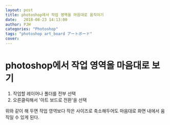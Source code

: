 ```yaml
---
layout: post
title: photoshop에서 작업 영역을 마음대로 움직이기
date:   2018-08-23 14:13:00
author: PJH
categories: "Photoshop"
tags: "photoshop art_board アートボード"
cover:
---
```


<h1>
photoshop에서 작업 영역을 마음대로 보기
</h1>

1. 작업할 레이어나 폴더를 전부 선택
2. 오른클릭해서 '아트 보드로 전환'을 선택

위와 같이 해 두면 작업 영역보다 작은 사이즈로 축소해두어도 마음대로 화면 내에서 움직일 수 있게 된다.
